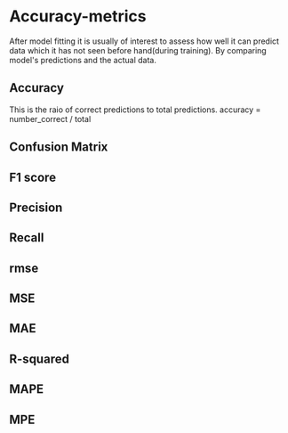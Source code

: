 # Accuracy-metrics
After model fitting it is usually of interest to assess how well it can predict data which it has not seen before hand(during training).
By comparing model's predictions and the actual data.
## Accuracy
This is the raio of correct predictions to total predictions.
accuracy = number_correct / total
## Confusion Matrix

## F1 score

## Precision

## Recall

## rmse

## MSE

## MAE

## R-squared

## MAPE

## MPE

